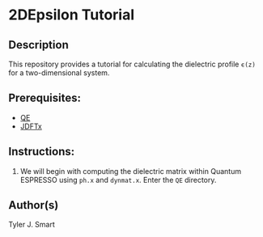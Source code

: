 2DEpsilon Tutorial
===================================

Description
------------------------------------
This repository provides a tutorial for calculating the dielectric profile `ϵ(z)` for a two-dimensional system.

Prerequisites:
------------------------------------
* [QE](https://www.quantum-espresso.org/)
* [JDFTx](http://jdftx.org/)


Instructions:
------------------------------------
1. We will begin with computing the dielectric matrix within Quantum ESPRESSO using `ph.x` and `dynmat.x`. Enter the `QE` directory.



Author(s)
------------------------------------
Tyler J. Smart


